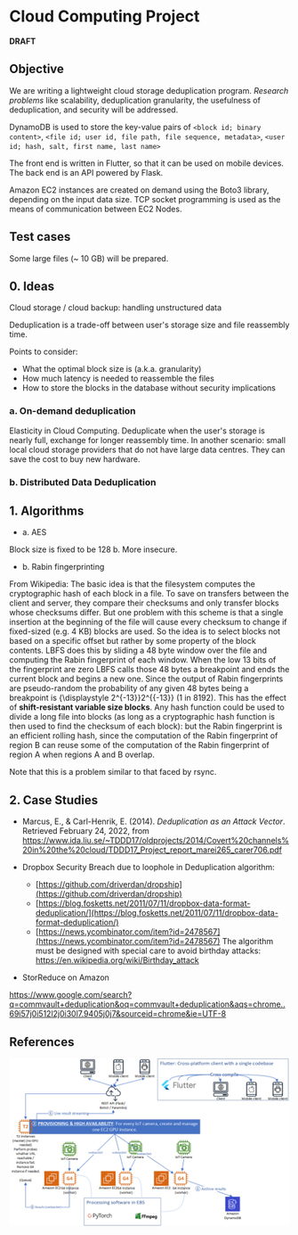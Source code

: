 # Cloud Computing Project
**DRAFT**

<!--## Group members-->

## Objective
We are writing a lightweight cloud storage deduplication program. *Research problems* like scalability, deduplication granularity, the usefulness of deduplication, and security will be addressed.

DynamoDB is used to store the key-value pairs of `<block id; binary content>`, `<file id; user id, file path, file sequence, metadata>`, `<user id; hash, salt, first name, last name>`

The front end is written in Flutter, so that it can be used on mobile devices. The back end is an API powered by Flask.

Amazon EC2 instances are created on demand using the Boto3 library, depending on the input data size. TCP socket programming is used as the means of communication between EC2 Nodes.

## Test cases

Some large files (~ 10 GB) will be prepared.

## 0. Ideas
Cloud storage / cloud backup: handling unstructured data

Deduplication is a trade-off between user's storage size and file reassembly time.

Points to consider:
* What the optimal block size is (a.k.a. granularity)
* How much latency is needed to reassemble the files
* How to store the blocks in the database without security implications
### a. On-demand deduplication
Elasticity in Cloud Computing. Deduplicate when the user's storage is nearly full, exchange for longer reassembly time. In another scenario: small local cloud storage providers that do not have large data centres. They can save the cost to buy new hardware.
### b. Distributed Data Deduplication

## 1. Algorithms
* a. AES

Block size is fixed to be 128 b. More insecure.

* b. Rabin fingerprinting

From Wikipedia:
The basic idea is that the filesystem computes the cryptographic hash of each block in a file. To save on transfers between the client and server, they compare their checksums and only transfer blocks whose checksums differ. But one problem with this scheme is that a single insertion at the beginning of the file will cause every checksum to change if fixed-sized (e.g. 4 KB) blocks are used. So the idea is to select blocks not based on a specific offset but rather by some property of the block contents. LBFS does this by sliding a 48 byte window over the file and computing the Rabin fingerprint of each window. When the low 13 bits of the fingerprint are zero LBFS calls those 48 bytes a breakpoint and ends the current block and begins a new one. Since the output of Rabin fingerprints are pseudo-random the probability of any given 48 bytes being a breakpoint is {\displaystyle 2^{-13}}2^{{-13}} (1 in 8192). This has the effect of **shift-resistant variable size blocks**. Any hash function could be used to divide a long file into blocks (as long as a cryptographic hash function is then used to find the checksum of each block): but the Rabin fingerprint is an efficient rolling hash, since the computation of the Rabin fingerprint of region B can reuse some of the computation of the Rabin fingerprint of region A when regions A and B overlap.

Note that this is a problem similar to that faced by rsync.

## 2. Case Studies

* Marcus, E., & Carl-Henrik, E. (2014). *Deduplication as an Attack Vector*. Retrieved February 24, 2022, from https://www.ida.liu.se/~TDDD17/oldprojects/2014/Covert%20channels%20in%20the%20cloud/TDDD17_Project_report_marei265_carer706.pdf 

* Dropbox Security Breach due to loophole in Deduplication algorithm:

  - [https://github.com/driverdan/dropship](https://github.com/driverdan/dropship)
  - [https://blog.fosketts.net/2011/07/11/dropbox-data-format-deduplication/](https://blog.fosketts.net/2011/07/11/dropbox-data-format-deduplication/)
  - [https://news.ycombinator.com/item?id=2478567](https://news.ycombinator.com/item?id=2478567)
The algorithm must be designed with special care to avoid birthday attacks:
https://en.wikipedia.org/wiki/Birthday_attack

* StorReduce on Amazon

https://www.google.com/search?q=commvault+deduplication&oq=commvault+deduplication&aqs=chrome..69i57j0i512l2j0i30l7.9405j0j7&sourceid=chrome&ie=UTF-8

## References

<!-- Grid computing: needs to stop other instances once the solution is found. -->

![project_pipeline.png](project_pipeline.png)
